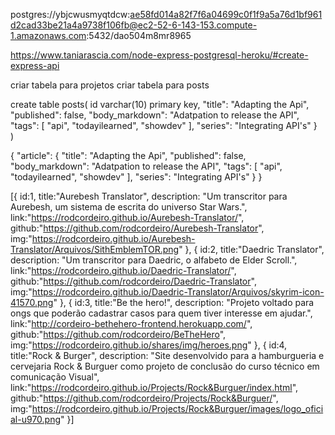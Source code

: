 postgres://ybjcwusmyqtdcw:ae58fd014a82f7f6a04699c0f1f9a5a76d1bf961d2cad33be21a4a9738f106fb@ec2-52-6-143-153.compute-1.amazonaws.com:5432/dao504m8mr8965

https://www.taniarascia.com/node-express-postgresql-heroku/#create-express-api

criar tabela para projetos
criar tabela para posts


create table posts(
    id varchar(10) primary key,
    "title": "Adapting the Api",
		"published": false,
		"body_markdown": "Adatpation to release the API",
		"tags": [
			"api",
			"todayilearned",
			"showdev"
		],
		"series": "Integrating API's"
	}    
)

  {
	"article": {
		"title": "Adapting the Api",
		"published": false,
		"body_markdown": "Adatpation to release the API",
		"tags": [
			"api",
			"todayilearned",
			"showdev"
		],
		"series": "Integrating API's"
	}
}



[{
            id:1,
            title:"Aurebesh Translator",
            description: "Um transcritor para Aurebesh, um sistema de escrita do universo Star Wars.",
            link:"https://rodcordeiro.github.io/Aurebesh-Translator/",
            github:"https://github.com/rodcordeiro/Aurebesh-Translator",
            img:"https://rodcordeiro.github.io/Aurebesh-Translator/Arquivos/SithEmblemTOR.png"
        },
        {
            id:2,
            title:"Daedric Translator",
            description: "Um transcritor para Daedric, o alfabeto de Elder Scroll.",
            link:"https://rodcordeiro.github.io/Daedric-Translator/",
            github:"https://github.com/rodcordeiro/Daedric-Translator",
            img:"https://rodcordeiro.github.io/Daedric-Translator/Arquivos/skyrim-icon-41570.png"
        },
        {
            id:3,
            title:"Be the hero!",
            description: "Projeto voltado para ongs que poderão cadastrar casos para quem tiver interesse em ajudar.",
            link:"http://cordeiro-bethehero-frontend.herokuapp.com/",
            github:"https://github.com/rodcordeiro/BeTheHero",
            img:"https://rodcordeiro.github.io/shares/img/heroes.png"
        },
        {
            id:4,
            title:"Rock & Burger",
            description: "Site desenvolvido para a hamburgueria e cervejaria Rock & Burguer como projeto de conclusão do curso técnico em comunicação Visual",
            link:"https://rodcordeiro.github.io/Projects/Rock&Burguer/index.html",
            github:"https://github.com/rodcordeiro/Projects/Rock&Burguer/",
            img:"https://rodcordeiro.github.io/Projects/Rock&Burguer/images/logo_oficial-u970.png"
        }]